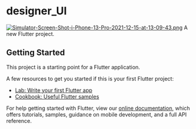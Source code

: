# designer_UI

[![Simulator-Screen-Shot-i-Phone-13-Pro-2021-12-15-at-13-09-43.png](https://i.postimg.cc/zf9XHnQx/Simulator-Screen-Shot-i-Phone-13-Pro-2021-12-15-at-13-09-43.png)](https://postimg.cc/t1NHLVp6)
A new Flutter project.

## Getting Started

This project is a starting point for a Flutter application.

A few resources to get you started if this is your first Flutter project:

- [Lab: Write your first Flutter app](https://flutter.dev/docs/get-started/codelab)
- [Cookbook: Useful Flutter samples](https://flutter.dev/docs/cookbook)

For help getting started with Flutter, view our
[online documentation](https://flutter.dev/docs), which offers tutorials,
samples, guidance on mobile development, and a full API reference.
